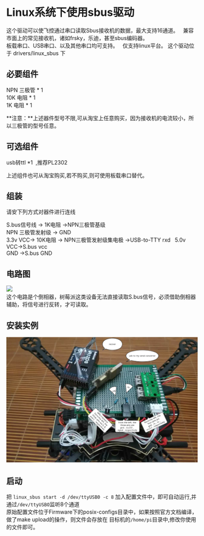 
# Linux系统下使用sbus驱动 
这个驱动可以使飞控通过串口读取Sbus接收机的数据，最大支持16通道。  
兼容市面上的常见接收机，诸如frsky，乐迪，甚至sbus编码器。  
板载串口、USB串口、以及其他串口均可支持。  
仅支持linux平台。 
这个驱动位于 drivers/linux_sbus 下

## 必要组件

NPN 三极管 * 1  
10K 电阻 * 1  
1K 电阻 * 1  

**注意：**上述器件型号不限,可从淘宝上任意购买，因为接收机的电流较小，所以三极管的型号任意。  

## 可选组件
usb转ttl *1  ,推荐PL2302

上述组件也可从淘宝购买,若不购买,则可使用板载串口替代。  

## 组装
请安下列方式对器件进行连线  

S.bus信号线 -> 1K电阻 ->NPN三极管基级  
NPN 三极管发射级 -> GND  
3.3v  VCC-> 10K电阻 -> NPN三极管发射级集电极 ->USB-to-TTY rxd  
5.0v  VCC->S.bus vcc  
GND ->S.bus GND  

## 电路图
![](http://www.playuav.com/uploads/article/20160310/56cf0f65bb1f7437c1618041a30dc308.png)  
这个电路是个倒相器，树莓派这类设备无法直接读取S.bus信号，必须借助倒相器辅助，将信号进行反转，才可读取。


## 安装实例
![](https://raw.githubusercontent.com/crossa/raspx4-sbus-rc-in/master/example.png)  

## 启动
把 `linux_sbus start -d /dev/ttyUSB0 -c 8` 加入配置文件中，即可自动运行,并通过`/dev/ttyUSBO`监听8个通道  
原始配置文件位于Firmware下的posix-configs目录中，如果按照官方文档编译，做了make upload的操作，则文件会存放在
目标机的`/home/pi`目录中,修改你使用的文件即可。
